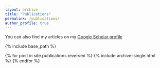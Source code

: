 ```yaml
---
layout: archive
title: "Publications"
permalink: /publications/
author_profile: true
---
```



You can also find my articles on my [Google Scholar profile](https://scholar.google.com/citations?user=Nlm0a7UAAAAJ)


{% include base_path %}

{% for post in site.publications reversed %}
  {% include archive-single.html %}
{% endfor %}
